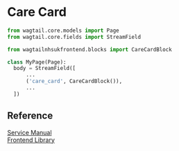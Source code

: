 # Care Card

```py
from wagtail.core.models import Page
from wagtail.core.fields import StreamField

from wagtailnhsukfrontend.blocks import CareCardBlock

class MyPage(Page):
  body = StreamField([
      ...
      ('care_card', CareCardBlock()),
      ...
  ])
```

## Reference

[Service Manual](https://beta.nhs.uk/service-manual/styles-components-patterns/care-cards)  
[Frontend Library](https://github.com/nhsuk/nhsuk-frontend/tree/master/packages/components/care-card)
